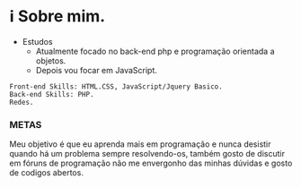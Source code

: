 # ℹ️ Sobre mim.

* Estudos
  * Atualmente focado no back-end php e programação orientada a objetos.
  * Depois vou focar em JavaScript.
  
```
Front-end Skills: HTML.CSS, JavaScript/Jquery Basico.
Back-end Skills: PHP.
Redes.
```

### METAS

Meu objetivo é que eu aprenda mais em programação e nunca desistir quando há um problema sempre resolvendo-os, também gosto de discutir em fóruns de programação  não me envergonho das minhas dúvidas e gosto de codigos abertos.

